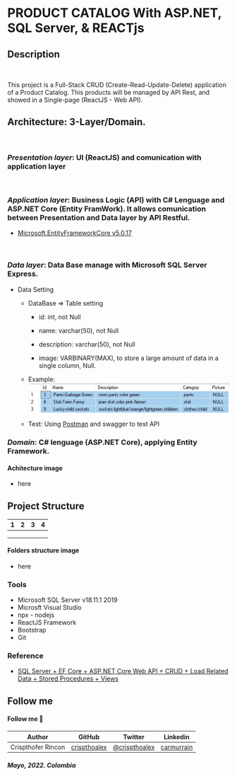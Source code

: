 # PRODUCT CATALOG With ASP.NET, SQL Server, & REACTjs

## Description
<br>

This project is a Full-Stack CRUD (Create-Read-Update-Delete) application of a Product Catalog. This products will be managed by API Rest, and showed in a Single-page (ReactJS - Web API).

## Architecture: 3-Layer/Domain.
<br>

### *Presentation layer*: UI (ReactJS) and comunication with application layer
<br>

### *Application layer*: Business Logic (API) with C# Lenguage and ASP.NET Core (Entity FramWork). It allows comunication between Presentation and Data layer by API Restful.

+ [Microsoft.EntityFrameworkCore v5.0.17](https://www.nuget.org/packages/Microsoft.EntityFrameworkCore/)
<br>

### *Data layer*: Data Base manage with Microsoft SQL Server Express.

+ Data Setting

	+ DataBase => Table setting

		+ id: int, not Null

		+ name: varchar(50), not Null

		+ description: varchar(50), not Null

		+ image: VARBINARY(MAX), to store a large amount of data in a single column, Null.

	+ Example:
		![](./public/images/dbscreenshoot00.JPG)

			
	+ Test: Using [Postman](https://www.postman.com/) and swagger to test API


### *Domain*: C# lenguage (ASP.NET Core), applying Entity Framework.


#### Achitecture image

* here

## Project Structure

| 1 | 2 | 3 | 4 |
| :---: | :---: | :---: | :---: |
|  |  |  |  |
|  |  |  |  |
|  |  |  |  |

#### Folders structure image

* here

### Tools

* Microsoft SQL Server v18.11.1 2019
* Microsft Visual Studio
* npx - nodejs
* ReactJS Framework
* Bootstrap
* Git

### Reference

+ [SQL Server + EF Core + ASP.NET Core Web API + CRUD + Load Related Data + Stored Procedures + Views](https://www.youtube.com/watch?v=DoYmpAPoixI)


## Follow me

#### **Follow me** 💬

| **Author** | **GitHub** | **Twitter** | **Linkedin** |
| :---: | :---: | :---: | :---: |
| Crispthofer Rincon | [crispthoalex](https://github.com/crispthoalex) | [@crispthoalex](https://twitter.com/crispthoalex) | [carmurrain](https://www.linkedin.com/in/carmurrain) |



##### Mayo, 2022. Colombia